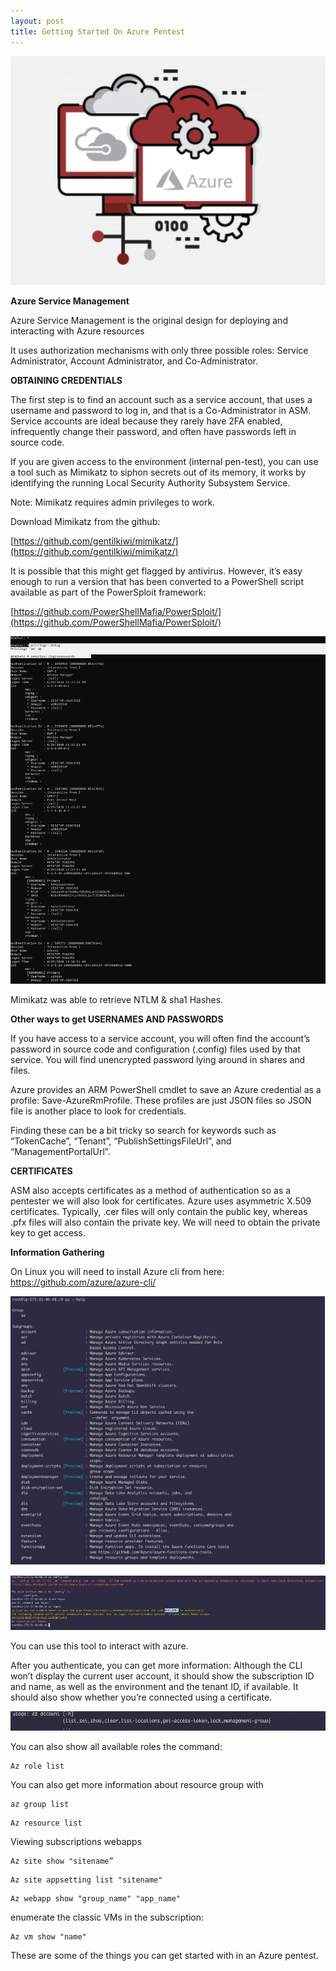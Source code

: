```yaml
---
layout: post
title: Getting Started On Azure Pentest
---
```

![](/images/2021-02-13-AzurePentest/0.png)

**Azure Service Management**

Azure Service Management is the original design for deploying and interacting with Azure resources

It uses authorization mechanisms with only three possible roles: Service Administrator, Account Administrator, and Co-Administrator.


**OBTAINING CREDENTIALS**

The first step is to find an account such as a service account, that uses a username and password to log in, and that is a Co-Administrator in ASM. Service accounts are ideal because they rarely have 2FA enabled, infrequently change their password, and often have passwords left in source code.


If you are given access to the environment (internal pen-test), you can use a tool such as 
 Mimikatz to siphon secrets out of its memory, it works by identifying the running Local Security Authority Subsystem Service.

Note: Mimikatz requires admin privileges to work.

Download Mimikatz  from the github:

[https://github.com/gentilkiwi/mimikatz/](https://github.com/gentilkiwi/mimikatz/) 


It is possible that this might get flagged by antivirus. However, it’s easy enough to run a version that has been converted to a PowerShell script available as part of the PowerSploit framework:

[https://github.com/PowerShellMafia/PowerSploit/](https://github.com/PowerShellMafia/PowerSploit/)


![](/images/2021-02-13-AzurePentest/1.png)

Mimikatz was able to retrieve NTLM & sha1 Hashes.

**Other ways to get USERNAMES AND PASSWORDS**

If you have access to a service account, you will often find the account’s password in source code and configuration (.config) files used by that service. You will find unencrypted password lying around in shares and files.

Azure provides an ARM PowerShell cmdlet to save an Azure credential as a profile: Save-AzureRmProfile. These profiles are just JSON files so JSON file is another place to look for credentials.

Finding these can be a bit tricky so search for keywords such as “TokenCache”, “Tenant”, “PublishSettingsFileUrl”, and “ManagementPortalUrl”.


**CERTIFICATES**

ASM also accepts certificates as a method of authentication so as a pentester we will also look for certificates. Azure uses asymmetric X.509 certificates. Typically, .cer files will only contain the public key, whereas .pfx files will also contain the private key. We will need to obtain the private key to get access.





**Information Gathering**


On Linux you will need to install Azure cli from here: https://github.com/azure/azure-cli/ 




![](/images/2021-02-13-AzurePentest/2.png)

![](/images/2021-02-13-AzurePentest/3.png)


You can use this tool to interact with azure.


 After you authenticate, you can get more information:
 Although the CLI won’t display the current user account, it should show the subscription ID and name, as well as the environment and the tenant ID, if available. It should also show whether you’re connected using a certificate.


![](/images/2021-02-13-AzurePentest/4.png)

You can also show all available roles the command:

```
Az role list
```

You can also get more information about resource group with

```
az group list
```
```
Az resource list
```

Viewing subscriptions webapps

```
Az site show "sitename”
```

```
Az site appsetting list "sitename"
```

```
Az webapp show "group_name" "app_name"
```


enumerate the classic VMs in the subscription:

```
Az vm show "name"
```


These are some of the things you can get started with in an Azure pentest.

